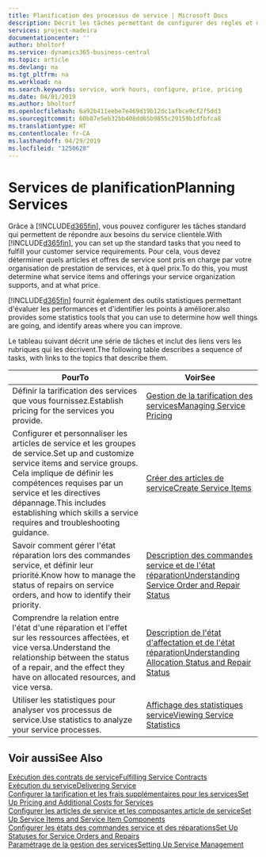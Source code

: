 ```yaml
---
title: Planification des processus de service | Microsoft Docs
description: Décrit les tâches permettant de configurer des règles et des valeurs pour définir vos stratégies de services et vos processus de vente.
services: project-madeira
documentationcenter: ''
author: bholtorf
ms.service: dynamics365-business-central
ms.topic: article
ms.devlang: na
ms.tgt_pltfrm: na
ms.workload: na
ms.search.keywords: service, work hours, configure, price, pricing
ms.date: 04/01/2019
ms.author: bholtorf
ms.openlocfilehash: 6a92b411eebe7e469d19b12dc1afbce9cf2f5dd3
ms.sourcegitcommit: 60b87e5eb32bb408dd65b9855c29159b1dfbfca8
ms.translationtype: HT
ms.contentlocale: fr-CA
ms.lasthandoff: 04/29/2019
ms.locfileid: "1250628"
---
```

# <a name="planning-services"></a><span data-ttu-id="f2ed8-103">Services de planification</span><span class="sxs-lookup"><span data-stu-id="f2ed8-103">Planning Services</span></span>
<span data-ttu-id="f2ed8-104">Grâce à [!INCLUDE[d365fin](includes/d365fin_md.md)], vous pouvez configurer les tâches standard qui permettent de répondre aux besoins du service clientèle.</span><span class="sxs-lookup"><span data-stu-id="f2ed8-104">With [!INCLUDE[d365fin](includes/d365fin_md.md)], you can set up the standard tasks that you need to fulfill your customer service requirements.</span></span> <span data-ttu-id="f2ed8-105">Pour cela, vous devez déterminer quels articles et offres de service sont pris en charge par votre organisation de prestation de services, et à quel prix.</span><span class="sxs-lookup"><span data-stu-id="f2ed8-105">To do this, you must determine what service items and offerings your service organization supports, and at what price.</span></span>   

[!INCLUDE[d365fin](includes/d365fin_md.md)] <span data-ttu-id="f2ed8-106">fournit également des outils statistiques permettant d'évaluer les performances et d'identifier les points à améliorer.</span><span class="sxs-lookup"><span data-stu-id="f2ed8-106">also provides some statistics tools that you can use to determine how well things are going, and identify areas where you can improve.</span></span>
  
<span data-ttu-id="f2ed8-107">Le tableau suivant décrit une série de tâches et inclut des liens vers les rubriques qui les décrivent.</span><span class="sxs-lookup"><span data-stu-id="f2ed8-107">The following table describes a sequence of tasks, with links to the topics that describe them.</span></span>   
  
|<span data-ttu-id="f2ed8-108">**Pour**</span><span class="sxs-lookup"><span data-stu-id="f2ed8-108">**To**</span></span>|<span data-ttu-id="f2ed8-109">**Voir**</span><span class="sxs-lookup"><span data-stu-id="f2ed8-109">**See**</span></span>|  
|------------|-------------|  
|<span data-ttu-id="f2ed8-110">Définir la tarification des services que vous fournissez.</span><span class="sxs-lookup"><span data-stu-id="f2ed8-110">Establish pricing for the services you provide.</span></span>|[<span data-ttu-id="f2ed8-111">Gestion de la tarification des services</span><span class="sxs-lookup"><span data-stu-id="f2ed8-111">Managing Service Pricing</span></span>](service-service-price-management.md)|
|<span data-ttu-id="f2ed8-112">Configurer et personnaliser les articles de service et les groupes de service.</span><span class="sxs-lookup"><span data-stu-id="f2ed8-112">Set up and customize service items and service groups.</span></span> <span data-ttu-id="f2ed8-113">Cela implique de définir les compétences requises par un service et les directives dépannage.</span><span class="sxs-lookup"><span data-stu-id="f2ed8-113">This includes establishing which skills a service requires and troubleshooting guidance.</span></span>| [<span data-ttu-id="f2ed8-114">Créer des articles de service</span><span class="sxs-lookup"><span data-stu-id="f2ed8-114">Create Service Items</span></span>](service-how-to-create-service-items.md)|  
|<span data-ttu-id="f2ed8-115">Savoir comment gérer l'état réparation lors des commandes service, et définir leur priorité.</span><span class="sxs-lookup"><span data-stu-id="f2ed8-115">Know how to manage the status of repairs on service orders, and how to identify their priority.</span></span>|[<span data-ttu-id="f2ed8-116">Description des commandes service et de l'état réparation</span><span class="sxs-lookup"><span data-stu-id="f2ed8-116">Understanding Service Order and Repair Status</span></span>](service-service-order-status-and-repair-status.md)|  
|<span data-ttu-id="f2ed8-117">Comprendre la relation entre l'état d'une réparation et l'effet sur les ressources affectées, et vice versa.</span><span class="sxs-lookup"><span data-stu-id="f2ed8-117">Understand the relationship between the status of a repair, and the effect they have on allocated resources, and vice versa.</span></span>|[<span data-ttu-id="f2ed8-118">Description de l'état d'affectation et de l'état réparation</span><span class="sxs-lookup"><span data-stu-id="f2ed8-118">Understanding Allocation Status and Repair Status</span></span>](service-allocation-status-and-repair-status.md)|  
|<span data-ttu-id="f2ed8-119">Utiliser les statistiques pour analyser vos processus de service.</span><span class="sxs-lookup"><span data-stu-id="f2ed8-119">Use statistics to analyze your service processes.</span></span> | [<span data-ttu-id="f2ed8-120">Affichage des statistiques service</span><span class="sxs-lookup"><span data-stu-id="f2ed8-120">Viewing Service Statistics</span></span>](service-service-statistics.md) |

## <a name="see-also"></a><span data-ttu-id="f2ed8-121">Voir aussi</span><span class="sxs-lookup"><span data-stu-id="f2ed8-121">See Also</span></span>
[<span data-ttu-id="f2ed8-122">Exécution des contrats de service</span><span class="sxs-lookup"><span data-stu-id="f2ed8-122">Fulfilling Service Contracts</span></span>](service-fulfill-service-contracts.md)  
[<span data-ttu-id="f2ed8-123">Exécution du service</span><span class="sxs-lookup"><span data-stu-id="f2ed8-123">Delivering Service</span></span>](service-deliver-service.md)  
[<span data-ttu-id="f2ed8-124">Configurer la tarification et les frais supplémentaires pour les services</span><span class="sxs-lookup"><span data-stu-id="f2ed8-124">Set Up Pricing and Additional Costs for Services</span></span>](service-how-setup-service-costs-pricing.md)  
[<span data-ttu-id="f2ed8-125">Configurer les articles de service et les composantes article de service</span><span class="sxs-lookup"><span data-stu-id="f2ed8-125">Set Up Service Items and Service Item Components</span></span>](service-how-setup-service-items.md)  
[<span data-ttu-id="f2ed8-126">Configurer les états des commandes service et des réparations</span><span class="sxs-lookup"><span data-stu-id="f2ed8-126">Set Up Statuses for Service Orders and Repairs</span></span>](service-order-repair-status.md)  
[<span data-ttu-id="f2ed8-127">Paramétrage de la gestion des services</span><span class="sxs-lookup"><span data-stu-id="f2ed8-127">Setting Up Service Management</span></span>](service-setup-service.md)  
